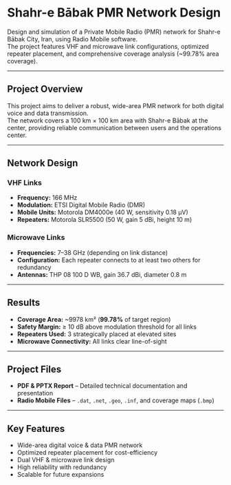 # Shahr-e Bābak PMR Network Design

Design and simulation of a Private Mobile Radio (PMR) network for Shahr-e Bābak City, Iran, using Radio Mobile software.  
The project features VHF and microwave link configurations, optimized repeater placement, and comprehensive coverage analysis (~99.78% area coverage).

---

## Project Overview
This project aims to deliver a robust, wide-area PMR network for both digital voice and data transmission.  
The network covers a 100 km × 100 km area with Shahr-e Bābak at the center, providing reliable communication between users and the operations center.

---

## Network Design

### VHF Links
- **Frequency:** 166 MHz  
- **Modulation:** ETSI Digital Mobile Radio (DMR)  
- **Mobile Units:** Motorola DM4000e (40 W, sensitivity 0.18 µV)  
- **Repeaters:** Motorola SLR5500 (50 W, gain 5 dBi, height 10 m)

### Microwave Links
- **Frequencies:** 7–38 GHz (depending on link distance)  
- **Configuration:** Each repeater connects to at least two others for redundancy  
- **Antennas:** THP 08 100 D WB, gain 36.7 dBi, diameter 0.8 m

---

## Results
- **Coverage Area:** ~9978 km² (**99.78%** of target region)  
- **Safety Margin:** ≥ 10 dB above modulation threshold for all links  
- **Repeaters Used:** 3 strategically placed at elevated sites  
- **Microwave Connectivity:** All links clear line-of-sight

---

## Project Files
- **PDF & PPTX Report** – Detailed technical documentation and presentation  
- **Radio Mobile Files** – `.dat`, `.net`, `.geo`, `.inf`, and coverage maps (`.bmp`)  

---

## Key Features
- Wide-area digital voice & data PMR network
- Optimized repeater placement for cost-efficiency
- Dual VHF & microwave link design
- High reliability with redundancy
- Scalable for future expansions
